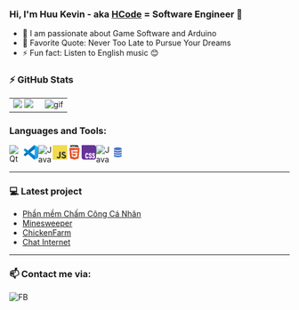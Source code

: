 ### Hi, I'm Huu Kevin - aka [HCode][website] = Software Engineer 🌱 

- 🔭 I am passionate about Game Software and Arduino
- 🥅 Favorite Quote: Never Too Late to Pursue Your Dreams
- ⚡ Fun fact: Listen to English music 😊

### :zap: GitHub Stats

<table>
<tr>
  <td width="48%">
    <img src="https://github-readme-stats.vercel.app/api?username=HCode-a&show_icons=true&hide=contribs,issues&hide_border=true" />
    <img src="https://github-readme-stats.vercel.app/api/top-langs/?username=HCodeHub&layout=compact&show_icons=true&hide_border=true" />
  </td>
  <td width="52%"><img alt="gif" align="right" src="https://media0.giphy.com/media/v1.Y2lkPTc5MGI3NjExNTdiMWUwZTExOGU2N2UxZTNkODhiOTg3MmU1NzYzMGQzZGU3MjBiZiZjdD1n/qgQUggAC3Pfv687qPC/giphy.gif"/></td>
</tr>
<table>

### Languages and Tools:
<img align="left" alt="Qt" width="26px"
src="https://encrypted-tbn0.gstatic.com/images?q=tbn:ANd9GcTe9d9CPBknDUGUbBpBfysm3CBNdTNoM_WM0iRgtsq0PpeFMzOO1RC-uuKXkrmLMmOAiuY&usqp=CAU" />
<img align="left" alt="Visual Studio Code" width="26px" src="https://raw.githubusercontent.com/github/explore/80688e429a7d4ef2fca1e82350fe8e3517d3494d/topics/visual-studio-code/visual-studio-code.png" />
<img align="left" alt="Java" width="26px"
src="https://cdn-icons-png.flaticon.com/512/6132/6132222.png" />
<img align="left" alt="JavaScript" width="26px" src="https://raw.githubusercontent.com/github/explore/80688e429a7d4ef2fca1e82350fe8e3517d3494d/topics/javascript/javascript.png" />
<img align="left" alt="HTML5" width="26px" src="https://raw.githubusercontent.com/github/explore/80688e429a7d4ef2fca1e82350fe8e3517d3494d/topics/html/html.png" />
<img align="left" alt="CSS3" width="26px" src="https://raw.githubusercontent.com/github/explore/80688e429a7d4ef2fca1e82350fe8e3517d3494d/topics/css/css.png" />
<img align="left" alt="Java" width="26px"
src="https://www.citypng.com/public/uploads/preview/hd-java-logo-transparent-background-701751694771845zainlxmlfo.png" />
<img align="left" alt="SQL" width="26px" src="https://raw.githubusercontent.com/github/explore/80688e429a7d4ef2fca1e82350fe8e3517d3494d/topics/sql/sql.png" />
  
<br />
<br />

---

### 💻 Latest project

<!-- PROJECT:START -->
- [Phần mềm Chấm Công Cá Nhân](https://www.facebook.com/photo/?fbid=3495965177298348&set=a.2338177719743772)
- [Minesweeper](https://hcodehub.github.io/Minesweeper/)
- [ChickenFarm](https://hcodehub.github.io/ChickenFarm/)
- [Chat Internet](https://hcodehub.github.io/Chat_Internet/)
<!-- PROJECT:END -->

---

### 📫 Contact me via:

<a href="https://www.facebook.com/HCodeC"><img align="left" alt="FB" width="10%" src="https://upload.wikimedia.org/wikipedia/commons/thumb/1/16/Facebook-icon-1.png/640px-Facebook-icon-1.png" /></a>
  
[website]: https://www.facebook.com/HCodeC
  
<!-- [![LinkedIN](https://encrypted-tbn0.gstatic.com/images?q=tbn:ANd9GcSTRiPVwPi9nMAd8ep7GR5F3W0zlQD8vrOBB6dB7pVLhw&s)](https://www.facebook.com/HCodeC) -->
